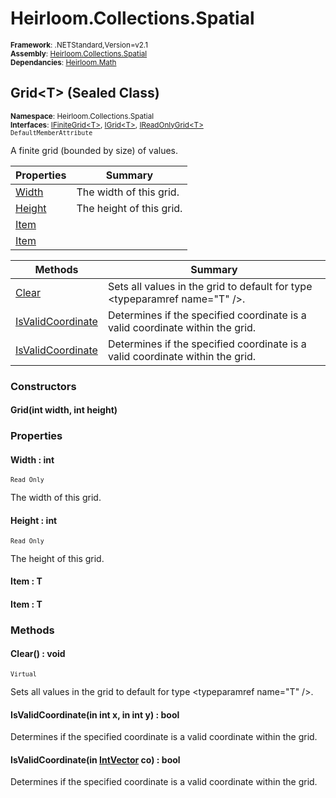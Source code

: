 # Heirloom.Collections.Spatial

<small>**Framework**: .NETStandard,Version=v2.1</small>  
<small>**Assembly**: [Heirloom.Collections.Spatial](../Heirloom.Collections.Spatial/Heirloom.Collections.Spatial.md)</small>  
<small>**Dependancies**: [Heirloom.Math](../Heirloom.Math/Heirloom.Math.md)</small>  

## Grid\<T> (Sealed Class)
<small>**Namespace**: Heirloom.Collections.Spatial</sub></small>  
<small>**Interfaces**: [IFiniteGrid\<T>](Heirloom.Collections.Spatial.IFiniteGrid[T].md), [IGrid\<T>](Heirloom.Collections.Spatial.IGrid[T].md), [IReadOnlyGrid\<T>](Heirloom.Collections.Spatial.IReadOnlyGrid[T].md)</small>  
<small>`DefaultMemberAttribute`</small>

A finite grid (bounded by size) of values.

| Properties             | Summary                  |
|------------------------|--------------------------|
| [Width](#WID68924896)  | The width of this grid.  |
| [Height](#HEIE098AAEB) | The height of this grid. |
| [Item](#ITE8B5A2F95)   |                          |
| [Item](#ITE8B5A2F95)   |                          |

| Methods                           | Summary                                                                       |
|-----------------------------------|-------------------------------------------------------------------------------|
| [Clear](#CLE4538C554)             | Sets all values in the grid to default for type \<typeparamref name="T" />.   |
| [IsValidCoordinate](#ISVB586DBEE) | Determines if the specified coordinate is a valid coordinate within the grid. |
| [IsValidCoordinate](#ISVCA356546) | Determines if the specified coordinate is a valid coordinate within the grid. |

### Constructors

#### Grid(int width, int height)

### Properties

#### <a name="WID68924896"></a>Width : int

<small>`Read Only`</small>

The width of this grid.

#### <a name="HEIE098AAEB"></a>Height : int

<small>`Read Only`</small>

The height of this grid.

#### <a name="ITE8B5A2F95"></a>Item : T


#### <a name="ITE8B5A2F95"></a>Item : T


### Methods

#### <a name="CLE4538C554"></a>Clear() : void
<small>`Virtual`</small>

Sets all values in the grid to default for type \<typeparamref name="T" />.

#### <a name="ISVB586DBEE"></a>IsValidCoordinate(in int x, in int y) : bool

Determines if the specified coordinate is a valid coordinate within the grid.


#### <a name="ISVCA356546"></a>IsValidCoordinate(in [IntVector](../Heirloom.Math/Heirloom.Math.IntVector.md) co) : bool

Determines if the specified coordinate is a valid coordinate within the grid.


